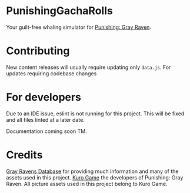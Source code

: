 # PunishingGachaRolls

Your guilt-free whaling simulator for [Punishing: Gray Raven](https://pgr.kurogame.net/).

# Contributing

New content releases will usually require updating only `data.js`. For updates requiring codebase changes

# For developers
Due to an IDE issue, eslint is not running for this project. This will be fixed and all files linted at a later date.

Documentation coming soon TM.

# Credits

[Gray Ravens Database](https://grayravens.com/) for providing much information and many of the assets used in this project.
[Kuro Game](https://pgr.kurogame.net/) the developers of Punishing: Gray Raven. All picture assets used in this project belong to Kuro Game.
